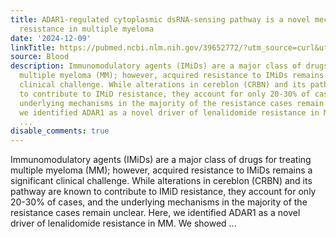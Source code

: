 ```yaml
---
title: ADAR1-regulated cytoplasmic dsRNA-sensing pathway is a novel mechanism of lenalidomide
  resistance in multiple myeloma
date: '2024-12-09'
linkTitle: https://pubmed.ncbi.nlm.nih.gov/39652772/?utm_source=curl&utm_medium=rss&utm_campaign=journals&utm_content=7603509&fc=None&ff=20241209184147&v=2.18.0.post9+e462414
source: Blood
description: Immunomodulatory agents (IMiDs) are a major class of drugs for treating
  multiple myeloma (MM); however, acquired resistance to IMiDs remains a significant
  clinical challenge. While alterations in cereblon (CRBN) and its pathway are known
  to contribute to IMiD resistance, they account for only 20-30% of cases, and the
  underlying mechanisms in the majority of the resistance cases remain unclear. Here,
  we identified ADAR1 as a novel driver of lenalidomide resistance in MM. We showed
  ...
disable_comments: true
---
```

Immunomodulatory agents (IMiDs) are a major class of drugs for treating multiple myeloma (MM); however, acquired resistance to IMiDs remains a significant clinical challenge. While alterations in cereblon (CRBN) and its pathway are known to contribute to IMiD resistance, they account for only 20-30% of cases, and the underlying mechanisms in the majority of the resistance cases remain unclear. Here, we identified ADAR1 as a novel driver of lenalidomide resistance in MM. We showed ...